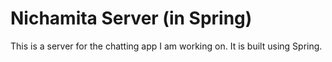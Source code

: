 # Nichamita Server (in Spring)

This is a server for the chatting app I am working on. It is built using Spring.